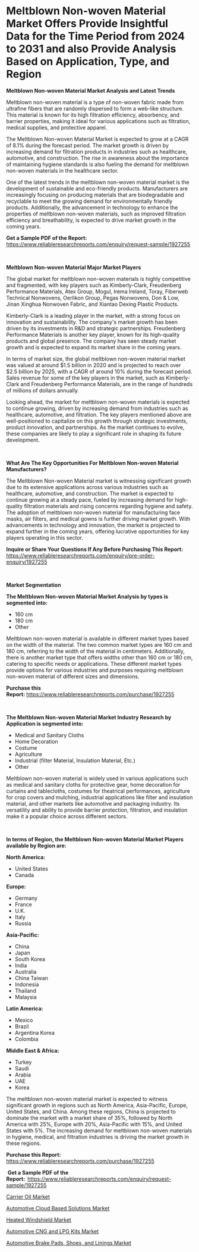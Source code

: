 <p><h1>Meltblown Non-woven Material Market Offers Provide Insightful Data for the Time Period from 2024 to 2031 and also Provide Analysis Based on Application, Type, and Region</h1></p><p><strong>Meltblown Non-woven Material Market Analysis and Latest Trends</strong></p>
<p><p>Meltblown non-woven material is a type of non-woven fabric made from ultrafine fibers that are randomly dispersed to form a web-like structure. This material is known for its high filtration efficiency, absorbency, and barrier properties, making it ideal for various applications such as filtration, medical supplies, and protective apparel.</p><p>The Meltblown Non-woven Material Market is expected to grow at a CAGR of 8.1% during the forecast period. The market growth is driven by increasing demand for filtration products in industries such as healthcare, automotive, and construction. The rise in awareness about the importance of maintaining hygiene standards is also fueling the demand for meltblown non-woven materials in the healthcare sector.</p><p>One of the latest trends in the meltblown non-woven material market is the development of sustainable and eco-friendly products. Manufacturers are increasingly focusing on producing materials that are biodegradable and recyclable to meet the growing demand for environmentally friendly products. Additionally, the advancement in technology to enhance the properties of meltblown non-woven materials, such as improved filtration efficiency and breathability, is expected to drive market growth in the coming years.</p></p>
<p><strong>Get a Sample PDF of the Report:&nbsp;</strong> <a href="https://www.reliableresearchreports.com/enquiry/request-sample/1927255">https://www.reliableresearchreports.com/enquiry/request-sample/1927255</a></p>
<p>&nbsp;</p>
<p><strong>Meltblown Non-woven Material Major Market Players</strong></p>
<p><p>The global market for meltblown non-woven materials is highly competitive and fragmented, with key players such as Kimberly-Clark, Freudenberg Performance Materials, Atex Group, Mogul, Irema Ireland, Toray, Fiberweb Technical Nonwovens, Oerlikon Group, Pegas Nonwovens, Don & Low, Jinan Xinghua Nonwoven Fabric, and Xiantao Dexing Plastic Products.</p><p>Kimberly-Clark is a leading player in the market, with a strong focus on innovation and sustainability. The company's market growth has been driven by its investments in R&D and strategic partnerships. Freudenberg Performance Materials is another key player, known for its high-quality products and global presence. The company has seen steady market growth and is expected to expand its market share in the coming years.</p><p>In terms of market size, the global meltblown non-woven material market was valued at around $1.5 billion in 2020 and is projected to reach over $2.5 billion by 2025, with a CAGR of around 10% during the forecast period. Sales revenue for some of the key players in the market, such as Kimberly-Clark and Freudenberg Performance Materials, are in the range of hundreds of millions of dollars annually.</p><p>Looking ahead, the market for meltblown non-woven materials is expected to continue growing, driven by increasing demand from industries such as healthcare, automotive, and filtration. The key players mentioned above are well-positioned to capitalize on this growth through strategic investments, product innovation, and partnerships. As the market continues to evolve, these companies are likely to play a significant role in shaping its future development.</p></p>
<p>&nbsp;</p>
<p><strong>What Are The Key Opportunities For Meltblown Non-woven Material Manufacturers?</strong></p>
<p><p>The Meltblown Non-woven Material market is witnessing significant growth due to its extensive applications across various industries such as healthcare, automotive, and construction. The market is expected to continue growing at a steady pace, fueled by increasing demand for high-quality filtration materials and rising concerns regarding hygiene and safety. The adoption of meltblown non-woven material for manufacturing face masks, air filters, and medical gowns is further driving market growth. With advancements in technology and innovation, the market is projected to expand further in the coming years, offering lucrative opportunities for key players operating in this sector.</p></p>
<p><strong>Inquire or Share Your Questions If Any Before Purchasing This Report:</strong> <a href="https://www.reliableresearchreports.com/enquiry/pre-order-enquiry/1927255">https://www.reliableresearchreports.com/enquiry/pre-order-enquiry/1927255</a></p>
<p>&nbsp;</p>
<p><strong>Market Segmentation</strong></p>
<p><strong>The Meltblown Non-woven Material Market Analysis by types is segmented into:</strong></p>
<p><ul><li>160 cm</li><li>180 cm</li><li>Other</li></ul></p>
<p><p>Meltblown non-woven material is available in different market types based on the width of the material. The two common market types are 160 cm and 180 cm, referring to the width of the material in centimeters. Additionally, there is another market type that offers widths other than 160 cm or 180 cm, catering to specific needs or applications. These different market types provide options for various industries and purposes requiring meltblown non-woven material of different sizes and dimensions.</p></p>
<p><strong>Purchase this Report:&nbsp;</strong><a href="https://www.reliableresearchreports.com/purchase/1927255">https://www.reliableresearchreports.com/purchase/1927255</a></p>
<p>&nbsp;</p>
<p><strong>The Meltblown Non-woven Material Market Industry Research by Application is segmented into:</strong></p>
<p><ul><li>Medical and Sanitary Cloths</li><li>Home Decoration</li><li>Costume</li><li>Agriculture</li><li>Industrial (filter Material, Insulation Material, Etc.)</li><li>Other</li></ul></p>
<p><p>Meltblown non-woven material is widely used in various applications such as medical and sanitary cloths for protective gear, home decoration for curtains and tablecloths, costumes for theatrical performances, agriculture for crop covers and mulching, industrial applications like filter and insulation material, and other markets like automotive and packaging industry. Its versatility and ability to provide barrier protection, filtration, and insulation make it a popular choice across different sectors.</p></p>
<p>&nbsp;</p>
<p><strong>In terms of Region, the Meltblown Non-woven Material Market Players available by Region are:</strong></p>
<p>
    <p> <strong> North America: </strong>
        <ul>
            <li>United States</li>
            <li>Canada</li>
        </ul>
        </p> 
    <p> <strong> Europe: </strong>
        <ul>
            <li>Germany</li>
            <li>France</li>
            <li>U.K.</li>
            <li>Italy</li>
            <li>Russia</li>
        </ul>
        </p> 
    <p> <strong> Asia-Pacific: </strong>
        <ul>
            <li>China</li>
            <li>Japan</li>
            <li>South Korea</li>
            <li>India</li>
            <li>Australia</li>
            <li>China Taiwan</li>
            <li>Indonesia</li>
            <li>Thailand</li>
            <li>Malaysia</li>
        </ul>
        </p> 
    <p> <strong> Latin America: </strong>
        <ul>
            <li>Mexico</li>
            <li>Brazil</li>
            <li>Argentina Korea</li>
            <li>Colombia</li>
        </ul>
        </p> 
    <p> <strong> Middle East & Africa: </strong>
        <ul>
            <li>Turkey</li>
            <li>Saudi</li>
            <li>Arabia</li>
            <li>UAE</li>
            <li>Korea</li>
        </ul>
    </p>
    </p>
<p><p>The meltblown non-woven material market is expected to witness significant growth in regions such as North America, Asia-Pacific, Europe, United States, and China. Among these regions, China is projected to dominate the market with a market share of 35%, followed by North America with 25%, Europe with 20%, Asia-Pacific with 15%, and United States with 5%. The increasing demand for meltblown non-woven materials in hygiene, medical, and filtration industries is driving the market growth in these regions.</p></p>
<p><strong>Purchase this Report: </strong><a href="https://www.reliableresearchreports.com/purchase/1927255">https://www.reliableresearchreports.com/purchase/1927255</a></p>
<p>&nbsp;<strong>Get a Sample PDF of the Report:&nbsp;&nbsp;</strong><a href="https://www.reliableresearchreports.com/enquiry/request-sample/1927255">https://www.reliableresearchreports.com/enquiry/request-sample/1927255</a></p>
<p><strong></strong></p>
<p><p><a href="https://view.publitas.com/reportprime-1/carrier-oil-market-challenges-opportunities-and-growth-drivers-and-major-market-players-forecasted-for-period-from-2024-2031/">Carrier Oil Market</a></p><p><a href="https://gamy-alyssum-396.notion.site/Automotive-Cloud-Based-Solutions-Market-Size-Growing-and-Forecasted-for-period-from-2024-2031-and--a772467c10154941a814b6a363ad1da0">Automotive Cloud Based Solutions Market</a></p><p><a href="https://view.publitas.com/reportprime-1/heated-windshield-market-with-the-goal-of-estimating-the-market-size-and-future-growth-potential-of-various-market-segments-based-on-component-applications-end-user-and-region/">Heated Windshield Market</a></p><p><a href="https://boundless-drawbridge-702.notion.site/Automotive-CNG-and-LPG-Kits-Market-Growth-Market-Trends-COVID-19-Impact-and-Forecasts-for-period--78e383599ceb4005aeaae8b9b12bb7a8">Automotive CNG and LPG Kits Market</a></p><p><a href="https://natural-crush-b99.notion.site/Automotive-Brake-Pads-Shoes-and-Linings-Market-Size-Focuses-on-Market-Dynamics-In-Depth-Analysis--39f80bda403c47c58e628a0b3d3d4486">Automotive Brake Pads, Shoes, and Linings Market</a></p></p>